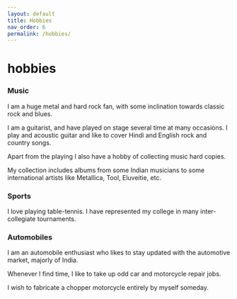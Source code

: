 ```yaml
---
layout: default
title: Hobbies
nav_order: 6
permalink: /hobbies/
---
```

# hobbies

### **Music**

I am a huge metal and hard rock fan, with some inclination towards classic rock and blues.

I am a guitarist, and have played on stage several time at many occasions. I play and acoustic guitar and like to cover Hindi and English rock and country songs.

Apart from the playing I also have a hobby of collecting music hard copies.

My collection includes albums from some Indian musicians to some international artists like Metallica, Tool, Eluveitie, etc.  

### **Sports**

I love playing table-tennis. I have represented my college in many inter-collegiate tournaments.

### **Automobiles**

I am an automobile enthusiast who likes to stay updated with the automotive market, majorly of India.

Whenever I find time, I like to take up odd car and motorcycle repair jobs.

I wish to fabricate a chopper motorcycle entirely by myself someday.
